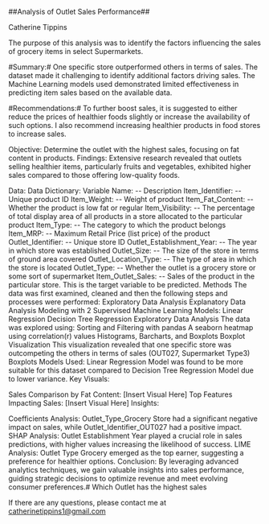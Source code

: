 ##Analysis of Outlet Sales Performance##

Catherine Tippins

The purpose of this analysis was to identify the factors influencing the sales of  grocery items in select Supermarkets.

#Summary:#
One specific store outperformed others in terms of sales.
The dataset made it challenging to identify additional factors driving sales.
The Machine Learning models used demonstrated limited effectiveness in predicting item sales based on the available data.

#Recommendations:# 
To further boost sales, it is suggested to either reduce the prices of healthier foods slightly or increase the availability of such options. I also recommend increasing healthier products in food stores to increase sales.

Objective: Determine the outlet with the highest sales, focusing on fat content in products.
Findings: Extensive research revealed that outlets selling healthier items, particularly fruits and vegetables, exhibited higher sales compared to those offering low-quality foods.

Data:
Data Dictionary:
Variable Name: -- Description
Item_Identifier: -- Unique product ID
Item_Weight: -- Weight of product
Item_Fat_Content: -- Whether the product is low fat or regular
Item_Visibility: -- The percentage of total display area of all products in a store allocated to the particular product
Item_Type: -- The category to which the product belongs
Item_MRP: -- Maximum Retail Price (list price) of the product
Outlet_Identifier: -- Unique store ID
Outlet_Establishment_Year: -- The year in which store was established
Outlet_Size: -- The size of the store in terms of ground area covered
Outlet_Location_Type: -- The type of area in which the store is located
Outlet_Type: -- Whether the outlet is a grocery store or some sort of supermarket
Item_Outlet_Sales: -- Sales of the product in the particular store. This is the target variable to be predicted.
Methods
The data was first examined, cleaned and then the following steps and processes were performed:
Exploratory Data Analysis
Explanatory Data Analysis
Modeling with 2 Supervised Machine Learning Models:
Linear Regression
Decision Tree Regression
Exploratory Data Analysis
The data was explored using:
Sorting and Filtering with pandas
A seaborn heatmap using correlation(r) values
Histograms, Barcharts, and Boxplots
Boxplot Visualization
This visualization revealed that one specific store was outcompeting the others in terms of sales (OUT027, Supermarket Type3)
Boxplots
Models Used: Linear Regression Model was found to be more suitable for this dataset compared to Decision Tree Regression Model due to lower variance.
Key Visuals:

Sales Comparison by Fat Content:
[Insert Visual Here]
Top Features Impacting Sales:
[Insert Visual Here]
Insights:

Coefficients Analysis: Outlet_Type_Grocery Store had a significant negative impact on sales, while Outlet_Identifier_OUT027 had a positive impact.
SHAP Analysis: Outlet Establishment Year played a crucial role in sales predictions, with higher values increasing the likelihood of success.
LIME Analysis: Outlet Type Grocery emerged as the top earner, suggesting a preference for healthier options.
Conclusion:
By leveraging advanced analytics techniques, we gain valuable insights into sales performance, guiding strategic decisions to optimize revenue and meet evolving consumer preferences.# Which Outlet has the highest sales

If there are any questions, please contact me at catherinetippins1@gmail.com

